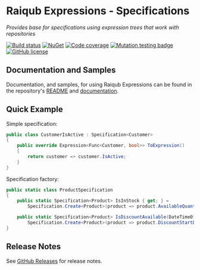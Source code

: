 # Raiqub Expressions - Specifications

_Provides base for specifications using expression trees that work with repositories_

[![Build status](https://github.com/skarllot/Expressions/actions/workflows/dotnet.yml/badge.svg?branch=main)](https://github.com/skarllot/Expressions/actions)
[![NuGet](https://buildstats.info/nuget/Raiqub.Expressions)](https://www.nuget.org/packages/Raiqub.Expressions/)
[![Code coverage](https://codecov.io/gh/skarllot/Expressions/branch/main/graph/badge.svg)](https://codecov.io/gh/skarllot/Expressions)
[![Mutation testing badge](https://img.shields.io/endpoint?style=flat&url=https%3A%2F%2Fbadge-api.stryker-mutator.io%2Fgithub.com%2Fskarllot%2FExpressions%2Fmain)](https://dashboard.stryker-mutator.io/reports/github.com/skarllot/Expressions/main)
[![GitHub license](https://img.shields.io/badge/license-MIT-blue.svg?style=flat)](https://raw.githubusercontent.com/skarllot/Expressions/master/LICENSE)

## Documentation and Samples
Documentation, and samples, for using Raiqub Expressions can be found in the repository's [README](https://github.com/skarllot/Expressions#readme) and [documentation](https://fgodoy.me/Expressions/).

## Quick Example

Simple specification:

```csharp
public class CustomerIsActive : Specification<Customer>
{
    public override Expression<Func<Customer, bool>> ToExpression()
    {
        return customer => customer.IsActive;
    }
}
```

Specification factory:

```csharp
public static class ProductSpecification
{
    public static Specification<Product> IsInStock { get; } =
        Specification.Create<Product>(product => product.AvailableQuantity > 0);

    public static Specification<Product> IsDiscountAvailable(DateTimeOffset now) =>
        Specification.Create<Product>(product => product.DiscountStartDate <= now && now <= product.DiscountEndDate);
}
```

## Release Notes
See [GitHub Releases](https://github.com/skarllot/Expressions/releases) for release notes.
